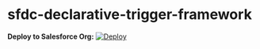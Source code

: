 # sfdc-declarative-trigger-framework

**Deploy to Salesforce Org:**
[![Deploy](https://raw.githubusercontent.com/afawcett/githubsfdeploy/master/deploy.png)](https://githubsfdeploy.herokuapp.com/?owner=AndreyFilonenko&depo=sfdc-declarative-trigger-framework&ref=master)